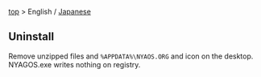 [top](../readme.md) &gt; English / [Japanese](./08-Uninstall_ja.md)

Uninstall
---------

Remove unzipped files and `%APPDATA%\NYAOS.ORG` and icon on the desktop.
NYAGOS.exe writes nothing on registry.



